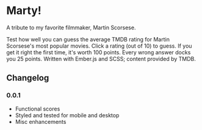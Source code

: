 # Marty!

A tribute to my favorite filmmaker, Martin Scorsese.

Test how well you can guess the average TMDB rating for Martin Scorsese's most popular movies. Click a rating (out of 10) to guess. If you get it right the first time, it's worth 100 points. Every wrong answer docks you 25 points. Written with Ember.js and SCSS; content provided by TMDB.



## Changelog
### 0.0.1
* Functional scores
* Styled and tested for mobile and desktop
* Misc enhancements
